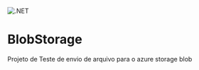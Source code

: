 ![.NET](https://github.com/MaxEvol/BlobStorage/workflows/.NET/badge.svg)

# BlobStorage

Projeto de Teste de envio de arquivo para o azure storage blob
